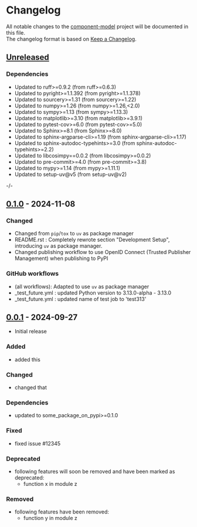 # Changelog

All notable changes to the [component-model] project will be documented in this file.<br>
The changelog format is based on [Keep a Changelog](https://keepachangelog.com/en/1.0.0/).

## [Unreleased]

### Dependencies
* Updated to ruff>=0.9.2  (from ruff>=0.6.3)
* Updated to pyright>=1.1.392  (from pyright>=1.1.378)
* Updated to sourcery>=1.31  (from sourcery>=1.22)
* Updated to numpy>=1.26  (from numpy>=1.26,<2.0)
* Updated to sympy>=1.13  (from sympy>=1.13.3)
* Updated to matplotlib>=3.10  (from matplotlib>=3.9.1)
* Updated to pytest-cov>=6.0  (from pytest-cov>=5.0)
* Updated to Sphinx>=8.1  (from Sphinx>=8.0)
* Updated to sphinx-argparse-cli>=1.19  (from sphinx-argparse-cli>=1.17)
* Updated to sphinx-autodoc-typehints>=3.0  (from sphinx-autodoc-typehints>=2.2)
* Updated to libcosimpy==0.0.2  (from libcosimpy>=0.0.2)
* Updated to pre-commit>=4.0  (from pre-commit>=3.8)
* Updated to mypy>=1.14  (from mypy>=1.11.1)
* Updated to setup-uv@v5  (from setup-uv@v2)

-/-


## [0.1.0] - 2024-11-08

### Changed
* Changed from `pip`/`tox` to `uv` as package manager
* README.rst : Completely rewrote section "Development Setup", introducing `uv` as package manager.
* Changed publishing workflow to use OpenID Connect (Trusted Publisher Management) when publishing to PyPI

### GitHub workflows
* (all workflows): Adapted to use `uv` as package manager
* _test_future.yml : updated Python version to 3.13.0-alpha - 3.13.0
* _test_future.yml : updated name of test job to 'test313'


## [0.0.1] - 2024-09-27

* Initial release

### Added

* added this

### Changed

* changed that

### Dependencies

* updated to some_package_on_pypi>=0.1.0

### Fixed

* fixed issue #12345

### Deprecated

* following features will soon be removed and have been marked as deprecated:
    * function x in module z

### Removed

* following features have been removed:
    * function y in module z


<!-- Markdown link & img dfn's -->
[unreleased]: https://github.com/dnv-innersource/component-model/compare/v0.1.0...HEAD
[0.1.0]: https://github.com/dnv-innersource/component-model/releases/tag/v0.0.1...v0.1.0
[0.0.1]: https://github.com/dnv-innersource/component-model/releases/tag/v0.0.1
[component-model]: https://github.com/dnv-innersource/component-model
